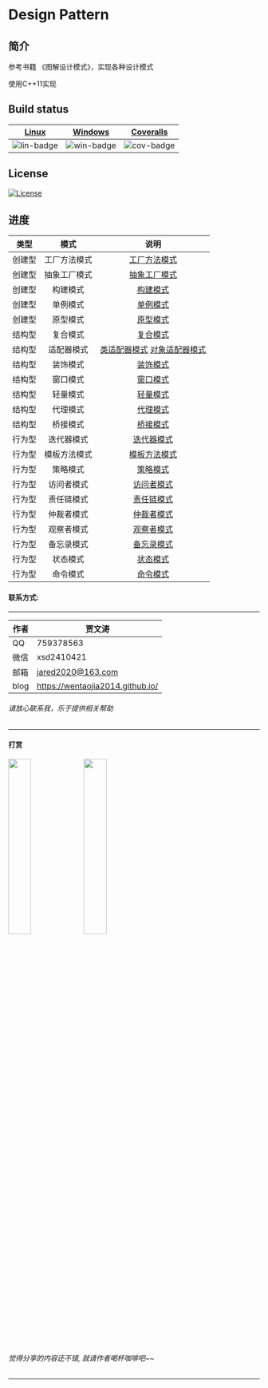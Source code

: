 ﻿# Design Pattern

## 简介
参考书籍 《图解设计模式》，实现各种设计模式

使用C++11实现

## Build status

| [Linux][lin-link] | [Windows][win-link] | [Coveralls][cov-link] |
| :---------------: | :-----------------: | :-------------------: |
| ![lin-badge]      | ![win-badge]        | ![cov-badge]          |

[lin-badge]: https://travis-ci.org/wentaojia2014/DesignPattern.svg?branch=master "Travis build status"
[lin-link]: https://travis-ci.org/wentaojia2014/DesignPattern "Travis build status"
[win-badge]: https://ci.appveyor.com/api/projects/status/cckdwxaagrh2ncvo?svg=true "AppVeyor build status"
[win-link]: https://ci.appveyor.com/project/jiawentao/designpattern "AppVeyor build status"
[cov-badge]: https://coveralls.io/repos/github/wentaojia2014/DesignPattern/badge.svg?branch=master "Coveralls coverage"
[cov-link]: https://coveralls.io/github/wentaojia2014/DesignPattern?branch=master "Coveralls coverage"

## License
[![License](https://img.shields.io/badge/license-MIT-blue.svg)](https://github.com/wentaojia2014/TaoJson/blob/master/LICENSE)

## 进度

|类型| 模式         | 说明                                                                                  |
|:----------:| :----------: | :-----------------------------------------------------------------------------: |
|创建型| 工厂方法模式 | [工厂方法模式](code/Create/FactoryMethod/README.md)                                          |
|创建型| 抽象工厂模式 | [抽象工厂模式](code/Create/AbstractFactory/README.md)                                        |
|创建型| 构建模式     | [构建模式](code/Create/Builder/README.md)                                                    |
|创建型| 单例模式     | [单例模式](code/Create/Singleton/README.md)                                                  |
|创建型| 原型模式     | [原型模式](code/Create/Prototype/README.md)                                                  |
|结构型| 复合模式     | [复合模式](code/Struct/Composite/README.md)                                                  |
|结构型| 适配器模式   | [类适配器模式](code/Struct/Adapter_01/README.md) [对象适配器模式](code/Struct/Adapter_02/README.md) |
|结构型| 装饰模式     | [装饰模式](code/Struct/Decorator/README.md)                                                  |
|结构型| 窗口模式     | [窗口模式](code/Struct/Facade/README.md)                                                     |
|结构型| 轻量模式     | [轻量模式](code/Struct/FlyWeight/README.md)                                                  |
|结构型| 代理模式     | [代理模式](code/Struct/Proxy/README.md)                                                      |
|结构型| 桥接模式     | [桥接模式](code/Struct/Bridge/README.md)                                                     |
|行为型| 迭代器模式   | [迭代器模式](code/Behavior/Iterator/README.md)                                                 |
|行为型| 模板方法模式 | [模板方法模式](code/Behavior/TemplateMethod/README.md)                                         |
|行为型| 策略模式     | [策略模式](code/Behavior/Strategy/README.md)                                                   |
|行为型| 访问者模式   | [访问者模式](code/Behavior/Visitor/README.md)                                                  |
|行为型| 责任链模式   | [责任链模式](code/Behavior/ResponsibilityChain/README.md)                                      |
|行为型| 仲裁者模式   | [仲裁者模式](code/Behavior/Mediator/README.md)                                                 |
|行为型| 观察者模式   | [观察者模式](code/Behavior/Observer/README.md)                                                 |
|行为型| 备忘录模式   | [备忘录模式](code/Behavior/Memento/README.md)                                                  |
|行为型| 状态模式     | [状态模式](code/Behavior/State/README.md)                                                      |
|行为型| 命令模式     | [命令模式](code/Behavior/Command/README.md)                                                    |
#### 联系方式:
***
| 作者 | 贾文涛                           |
| ---- | -------------------------------- |
| QQ   | 759378563                        |
| 微信 | xsd2410421                       |
| 邮箱 | jared2020@163.com                |
| blog | https://wentaojia2014.github.io/ |

###### 请放心联系我，乐于提供相关帮助
***
#### **打赏**
<img src="https://github.com/wentaojia2014/wentaojia2014.github.io/blob/master/img/weixin.jpg?raw=true" width="30%" height="30%" /><img src="https://github.com/wentaojia2014/wentaojia2014.github.io/blob/master/img/zhifubao.jpg?raw=true" width="30%" height="30%" />

###### 觉得分享的内容还不错, 就请作者喝杯咖啡吧~~
***